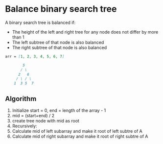 # Balance binary search tree

A binary search tree is balanced if:
 - The height of the left and right tree for any node does not differ by more than 1
 - The left subtree of that node is also balanced
 - The right subtree of that node is also balanced

```markdown
arr = [1, 2, 3, 4, 5, 6, 7]

        5
       / \
      2   6
     / \ / \
    1  3 5  7
```

## Algorithm

1. Initialize start = 0, end = length of the array - 1
2. mid = (start+end) / 2
3. create tree node with mid as root
4. Recursively:
  1. Calculate mid of left subarray and make it root of left subtre of A
  1. Calculate mid of right subarray and make it root of right subtre of A
